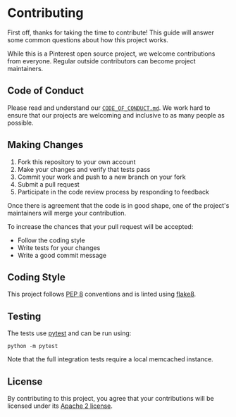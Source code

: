 # Contributing

First off, thanks for taking the time to contribute! This guide will answer
some common questions about how this project works.

While this is a Pinterest open source project, we welcome contributions from
everyone. Regular outside contributors can become project maintainers.

## Code of Conduct

Please read and understand our [`CODE_OF_CONDUCT.md`](CODE_OF_CONDUCT.md). We
work hard to ensure that our projects are welcoming and inclusive to as many
people as possible.

## Making Changes

1. Fork this repository to your own account
2. Make your changes and verify that tests pass
3. Commit your work and push to a new branch on your fork
4. Submit a pull request
5. Participate in the code review process by responding to feedback

Once there is agreement that the code is in good shape, one of the project's
maintainers will merge your contribution.

To increase the chances that your pull request will be accepted:

- Follow the coding style
- Write tests for your changes
- Write a good commit message

## Coding Style

This project follows [PEP 8](https://www.python.org/dev/peps/pep-0008/)
conventions and is linted using [flake8](http://flake8.pycqa.org/).

## Testing

The tests use [pytest](https://docs.pytest.org/) and can be run using:

    python -m pytest

Note that the full integration tests require a local memcached instance.

## License

By contributing to this project, you agree that your contributions will be
licensed under its [Apache 2 license](LICENSE).
